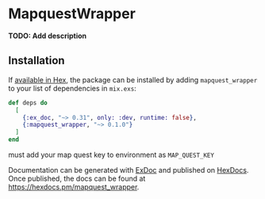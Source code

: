 # MapquestWrapper

**TODO: Add description**

## Installation

If [available in Hex](https://hex.pm/docs/publish), the package can be installed
by adding `mapquest_wrapper` to your list of dependencies in `mix.exs`:

```elixir
def deps do
  [
    {:ex_doc, "~> 0.31", only: :dev, runtime: false},
    {:mapquest_wrapper, "~> 0.1.0"}
  ]
end
```

must add your map quest key to environment as `MAP_QUEST_KEY`

Documentation can be generated with [ExDoc](https://github.com/elixir-lang/ex_doc)
and published on [HexDocs](https://hexdocs.pm). Once published, the docs can
be found at <https://hexdocs.pm/mapquest_wrapper>.

